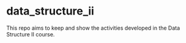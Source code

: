 # data_structure_ii
This repo aims to keep and show the activities developed in the Data Structure II course.
